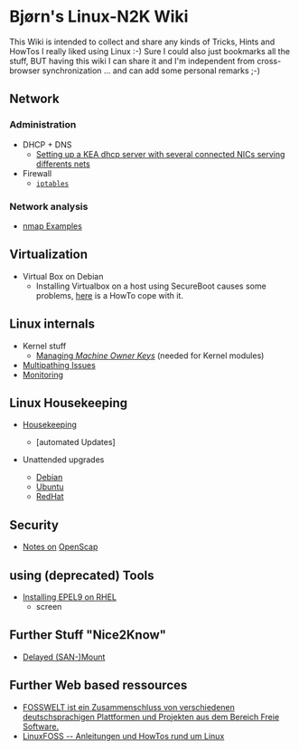 # Bjørn's Linux-N2K Wiki
This Wiki is intended to collect and share any kinds of Tricks, Hints and HowTos I really liked using Linux :-)
Sure I could also just bookmarks all the stuff, BUT having this wiki I can share it and I'm independent from cross-browser synchronization ... and can add some personal remarks ;-) 

## Network 
### Administration

* DHCP + DNS
  * [Setting up a KEA dhcp server with several connected NICs serving differents nets](network-DHCP)
* Firewall
  * [`iptables`](network-iptables)

### Network analysis
* [nmap Examples](utils-nmap)

## Virtualization

* Virtual Box on Debian
  * Installing Virtualbox on a host using SecureBoot causes some problems, [here](VirtualBox-and-SecureBoot) is a HowTo cope with it.

## Linux internals
* Kernel stuff
  * [Managing _Machine Owner Keys_](kernel-Managing-Machine-Owner-Keys) (needed for Kernel modules)
* [Multipathing Issues](Multipathing)
* [Monitoring](Monitoring)
## Linux Housekeeping
* [Housekeeping](Housekeeping)
  * [automated Updates]

* Unattended upgrades
   * [Debian](Debian-unattended-upgrades) 
   * [Ubuntu](Ubuntu-unattended-upgrades) 
   * [RedHat](RedHat-unattended-upgrades) 

## Security
  * [Notes on](Security-OpenScap) [OpenScap](https://www.open-scap.org/)
## using (deprecated) Tools
* [Installing EPEL9 on RHEL](epel9)
  * screen

## Further Stuff "Nice2Know"
- [Delayed (SAN-)Mount](delayed-mount)

## Further Web based ressources
- [FOSSWELT ist ein Zusammenschluss von verschiedenen deutschsprachigen Plattformen und Projekten aus dem Bereich Freie Software.](https://fosswelt.org/)
- [LinuxFOSS -- Anleitungen und HowTos rund um Linux](https://linuxfoss.de/)
